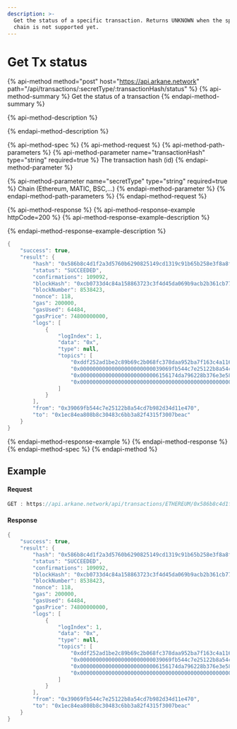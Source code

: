 ```yaml
---
description: >-
  Get the status of a specific transaction. Returns UNKNOWN when the specific
  chain is not supported yet.
---
```


# Get Tx status

{% api-method method="post" host="https://api.arkane.network" path="/api/transactions/:secretType/:transactionHash/status" %}
{% api-method-summary %}
Get the status of a transaction
{% endapi-method-summary %}

{% api-method-description %}

{% endapi-method-description %}

{% api-method-spec %}
{% api-method-request %}
{% api-method-path-parameters %}
{% api-method-parameter name="transactionHash" type="string" required=true %}
The transaction hash \(id\)
{% endapi-method-parameter %}

{% api-method-parameter name="secretType" type="string" required=true %}
Chain \(Ethereum, MATIC, BSC,...\)
{% endapi-method-parameter %}
{% endapi-method-path-parameters %}
{% endapi-method-request %}

{% api-method-response %}
{% api-method-response-example httpCode=200 %}
{% api-method-response-example-description %}

{% endapi-method-response-example-description %}

```java
{
    "success": true,
    "result": {
        "hash": "0x586b8c4d1f2a3d5760b6290825149cd1319c91b65b258e3f8a8fb432e6c0cbe3",
        "status": "SUCCEEDED",
        "confirmations": 109092,
        "blockHash": "0xcb0733d4c84a158863723c3f4d45da069b9acb2b361cb77d5ec376e53733c40f",
        "blockNumber": 8538423,
        "nonce": 118,
        "gas": 200000,
        "gasUsed": 64484,
        "gasPrice": 74800000000,
        "logs": [
            {
                "logIndex": 1,
                "data": "0x",
                "type": null,
                "topics": [
                    "0xddf252ad1be2c89b69c2b068fc378daa952ba7f163c4a11628f55a4df523b3ef",
                    "0x00000000000000000000000039069fb544c7e25122b8a54cd7b982d34d11e470",
                    "0x0000000000000000000000006156174da796228b376e3e58506194543cfbca38",
                    "0x0000000000000000000000000000000000000000000000000000000000000014"
                ]
            }
        ],
        "from": "0x39069fb544c7e25122b8a54cd7b982d34d11e470",
        "to": "0x1ec84ea808b8c30483c6bb3a82f4315f3007beac"
    }
}
```
{% endapi-method-response-example %}
{% endapi-method-response %}
{% endapi-method-spec %}
{% endapi-method %}

## Example 

#### Request 

```javascript
GET : https://api.arkane.network/api/transactions/ETHEREUM/0x586b8c4d1f2a3d5760b6290825149cd1319c91b65b258e3f8a8fb432e6c0cbe3/status
```

#### Response

```java
{
    "success": true,
    "result": {
        "hash": "0x586b8c4d1f2a3d5760b6290825149cd1319c91b65b258e3f8a8fb432e6c0cbe3",
        "status": "SUCCEEDED",
        "confirmations": 109092,
        "blockHash": "0xcb0733d4c84a158863723c3f4d45da069b9acb2b361cb77d5ec376e53733c40f",
        "blockNumber": 8538423,
        "nonce": 118,
        "gas": 200000,
        "gasUsed": 64484,
        "gasPrice": 74800000000,
        "logs": [
            {
                "logIndex": 1,
                "data": "0x",
                "type": null,
                "topics": [
                    "0xddf252ad1be2c89b69c2b068fc378daa952ba7f163c4a11628f55a4df523b3ef",
                    "0x00000000000000000000000039069fb544c7e25122b8a54cd7b982d34d11e470",
                    "0x0000000000000000000000006156174da796228b376e3e58506194543cfbca38",
                    "0x0000000000000000000000000000000000000000000000000000000000000014"
                ]
            }
        ],
        "from": "0x39069fb544c7e25122b8a54cd7b982d34d11e470",
        "to": "0x1ec84ea808b8c30483c6bb3a82f4315f3007beac"
    }
}
```

